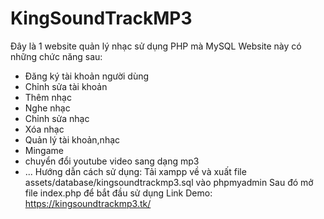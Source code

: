 # KingSoundTrackMP3
Đây là 1 website quản lý nhạc sử dụng PHP mà MySQL
Website này có những chức năng sau:
- Đăng ký tài khoản người dùng
- Chỉnh sửa tài khoản
- Thêm nhạc
- Nghe nhạc
- Chỉnh sửa nhạc
- Xóa nhạc
- Quản lý tài khoản,nhạc
- Mingame
- chuyển đổi youtube video sang dạng mp3
- ...
Hướng dẫn cách sử dụng:
Tải xampp về và xuất file assets/database/kingsoundtrackmp3.sql vào phpmyadmin
Sau đó mở file index.php để bắt đầu sử dụng
Link Demo: https://kingsoundtrackmp3.tk/
